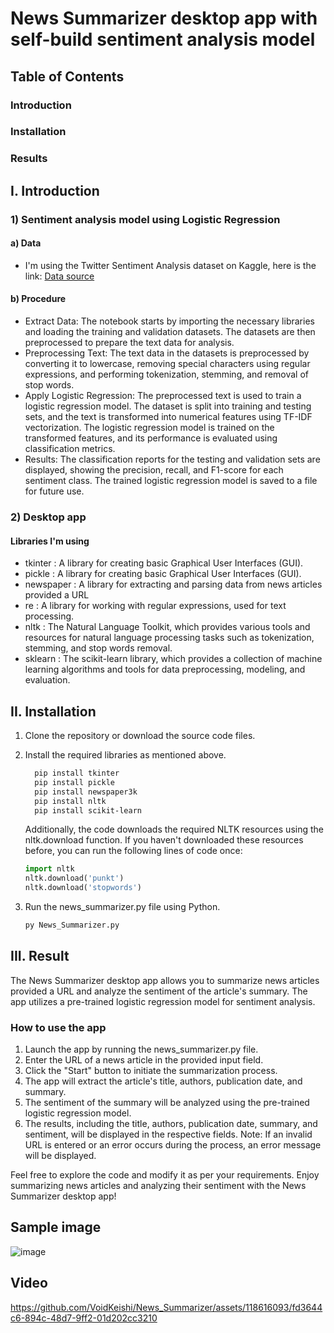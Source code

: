 # **News Summarizer desktop app with self-build sentiment analysis model**

## Table of Contents

### Introduction

### Installation

### Results

## I. Introduction

### 1) Sentiment analysis model using Logistic Regression

#### a) Data

- I'm using the Twitter Sentiment Analysis dataset on Kaggle, here is the link: [Data source](https://www.kaggle.com/datasets/jp797498e/twitter-entity-sentiment-analysis)

#### b) Procedure

- Extract Data: The notebook starts by importing the necessary libraries and loading the training and validation datasets. The datasets are then preprocessed to prepare the text data for analysis.  
- Preprocessing Text: The text data in the datasets is preprocessed by converting it to lowercase, removing special characters using regular expressions, and    performing tokenization, stemming, and removal of stop words.  
- Apply Logistic Regression: The preprocessed text is used to train a logistic regression model. The dataset is split into training and testing sets, and the text is transformed into numerical features using TF-IDF vectorization. The logistic regression model is trained on the transformed features, and its performance is evaluated using classification metrics.  
- Results: The classification reports for the testing and validation sets are displayed, showing the precision, recall, and F1-score for each sentiment class. The trained logistic regression model is saved to a file for future use.  

### 2) Desktop app

#### Libraries I'm using

- tkinter : A library for creating basic Graphical User Interfaces (GUI).  
- pickle : A library for creating basic Graphical User Interfaces (GUI).  
- newspaper : A library for extracting and parsing data from news articles provided a URL  
- re : A library for working with regular expressions, used for text processing.  
- nltk : The Natural Language Toolkit, which provides various tools and resources for natural language processing tasks such as tokenization, stemming, and stop words removal.  
- sklearn : The scikit-learn library, which provides a collection of machine learning algorithms and tools for data preprocessing, modeling, and evaluation.  

## II. Installation

1. Clone the repository or download the source code files.

2. Install the required libraries as mentioned above.

    ```bash
      pip install tkinter
      pip install pickle
      pip install newspaper3k
      pip install nltk
      pip install scikit-learn
    ```

    Additionally, the code downloads the required NLTK resources using the nltk.download function. If you haven't downloaded these resources before, you can run the following lines of code once:

    ```python
    import nltk
    nltk.download('punkt')
    nltk.download('stopwords')
    ```

3. Run the news_summarizer.py file using Python.

    ```bash
    py News_Summarizer.py
    ```

## III. Result

The News Summarizer desktop app allows you to summarize news articles provided a URL and analyze the sentiment of the article's summary. The app utilizes a pre-trained logistic regression model for sentiment analysis.

### How to use the app

1. Launch the app by running the news_summarizer.py file.
2. Enter the URL of a news article in the provided input field.
3. Click the "Start" button to initiate the summarization process.
4. The app will extract the article's title, authors, publication date, and summary.
5. The sentiment of the summary will be analyzed using the pre-trained logistic regression model.
6. The results, including the title, authors, publication date, summary, and sentiment, will be displayed in the respective fields.
Note: If an invalid URL is entered or an error occurs during the process, an error message will be displayed.

Feel free to explore the code and modify it as per your requirements. Enjoy summarizing news articles and analyzing their sentiment with the News Summarizer desktop app!

## Sample image

![image](https://github.com/VoidKeishi/News_Summarizer/assets/118616093/410f18ee-9076-4705-9aea-ba6816c89e76)

## Video

<https://github.com/VoidKeishi/News_Summarizer/assets/118616093/fd3644c6-894c-48d7-9ff2-01d202cc3210>

